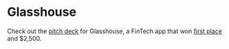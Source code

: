 # Glasshouse
Check out the [pitch deck](https://github.com/gbikhazi20/Glasshouse/blob/main/glasshouse-pitchdeck.pdf) for Glasshouse, a FinTech app that won [first place](https://neudisrupt.com/finnovate/) and $2,500.

